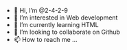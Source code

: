 - 👋 Hi, I’m @2-4-2-9
- 👀 I’m interested in Web development 
- 🌱 I’m currently learning HTML
- 💞️ I’m looking to collaborate on Github 
- 📫 How to reach me ...

<!---
2-4-2-9/2-4-2-9 is a ✨ special ✨ repository because its `README.md` (this file) appears on your GitHub profile.
You can click the Preview link to take a look at your changes.
--->
